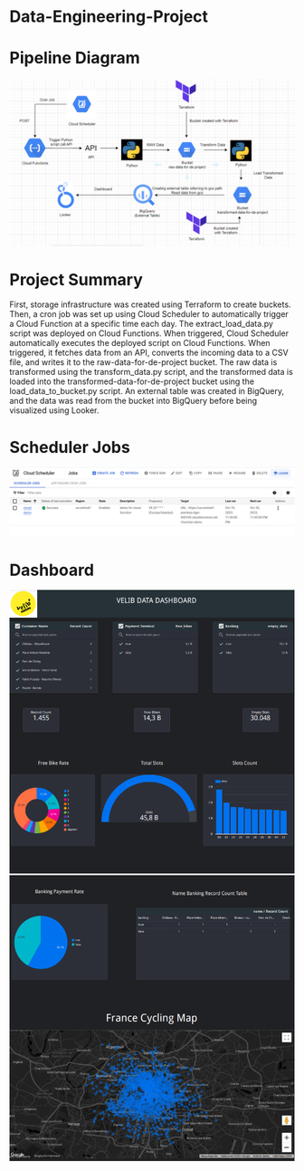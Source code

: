 # Data-Engineering-Project
# Pipeline Diagram
<img src = "img/proje_mimari.png">


# Project Summary
<p>
First, storage infrastructure was created using Terraform to create buckets. Then, a cron job was set up using Cloud Scheduler to automatically trigger a Cloud Function at a specific time each day. The extract_load_data.py script was deployed on Cloud Functions. When triggered, Cloud Scheduler automatically executes the deployed script on Cloud Functions. When triggered, it fetches data from an API, converts the incoming data to a CSV file, and writes it to the raw-data-for-de-project bucket. The raw data is transformed using the transform_data.py script, and the transformed data is loaded into the transformed-data-for-de-project bucket using the load_data_to_bucket.py script. An external table was created in BigQuery, and the data was read from the bucket into BigQuery before being visualized using Looker.
</p>

# Scheduler Jobs
<img src = "img/cron_job.png">

# Dashboard
<img src = "img/1.png">
<img src = "img/2.png">